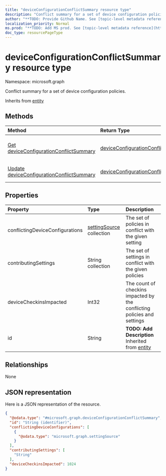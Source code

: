 ```yaml
---
title: "deviceConfigurationConflictSummary resource type"
description: "Conflict summary for a set of device configuration policies."
author: "**TODO: Provide Github Name. See [topic-level metadata reference](https://msgo.azurewebsites.net/add/document/guidelines/metadata.html#topic-level-metadata)**"
localization_priority: Normal
ms.prod: "**TODO: Add MS prod. See [topic-level metadata reference](https://msgo.azurewebsites.net/add/document/guidelines/metadata.html#topic-level-metadata)**"
doc_type: resourcePageType
---
```


# deviceConfigurationConflictSummary resource type


Namespace: microsoft.graph

Conflict summary for a set of device configuration policies.


Inherits from [entity](../resources/entity.md)

## Methods
|Method|Return Type|Description|
|:---|:---|:---|
|[Get deviceConfigurationConflictSummary](../api/deviceconfigurationconflictsummary-get.md)|[deviceConfigurationConflictSummary](../resources/deviceconfigurationconflictsummary.md)|Read the properties and relationships of a [deviceConfigurationConflictSummary](../resources/deviceconfigurationconflictsummary.md) object.|
|[Update deviceConfigurationConflictSummary](../api/deviceconfigurationconflictsummary-update.md)|[deviceConfigurationConflictSummary](../resources/deviceconfigurationconflictsummary.md)|Update the properties of a [deviceConfigurationConflictSummary](../resources/deviceconfigurationconflictsummary.md) object.|

## Properties
|Property|Type|Description|
|:---|:---|:---|
|conflictingDeviceConfigurations|[settingSource](../resources/settingsource.md) collection|The set of policies in conflict with the given setting|
|contributingSettings|String collection|The set of settings in conflict with the given policies|
|deviceCheckinsImpacted|Int32|The count of checkins impacted by the conflicting policies and settings|
|id|String|**TODO: Add Description** Inherited from [entity](../resources/entity.md)|

## Relationships
None

## JSON representation
Here is a JSON representation of the resource.
<!-- {
  "blockType": "resource",
  "keyProperty": "id",
  "@odata.type": "microsoft.graph.deviceConfigurationConflictSummary",
  "baseType": "microsoft.graph.entity",
  "openType": false
}
-->
``` json
{
  "@odata.type": "#microsoft.graph.deviceConfigurationConflictSummary",
  "id": "String (identifier)",
  "conflictingDeviceConfigurations": [
    {
      "@odata.type": "microsoft.graph.settingSource"
    }
  ],
  "contributingSettings": [
    "String"
  ],
  "deviceCheckinsImpacted": 1024
}
```

